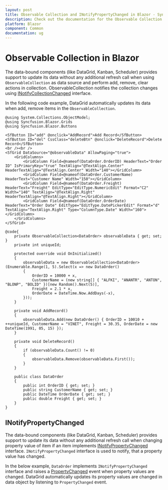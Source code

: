 ```yaml
---
layout: post
title: Observable Collection and INotifyPropertyChanged in Blazor - Syncfusion
description: Check out the documentation for the Observable Collection support in the Syncfusion Blazor Components.
platform: Blazor
component: Common
documentation: ug
---
```


# Observable Collection in Blazor

The data-bound components (like DataGrid, Kanban, Scheduler) provides support to update its data without any additional refresh call when using `ObservableCollection` as data source and perform add, remove, clear actions in collection. ObservableCollection notifies the collection changes using [INotifyCollectionChanged](https://docs.microsoft.com/en-us/dotnet/api/system.collections.specialized.inotifycollectionchanged) interface.  

In the following code example, DataGrid automatically updates its data when add, remove items in the `ObservableCollection`.

```cshtml
@using System.Collections.ObjectModel;
@using Syncfusion.Blazor.Grids
@using Syncfusion.Blazor.Buttons

<SfButton ID="add" @onclick="AddRecord">Add Record</SfButton>
<SfButton ID="del" CssClass="deleteBtn" @onclick="DeleteRecord">Delete Record</SfButton>
<br /><br />
<SfGrid DataSource="@observableData" AllowPaging="true">
    <GridColumns>
        <GridColumn Field=@nameof(DataOrder.OrderID) HeaderText="Order ID" IsPrimaryKey="true" TextAlign="@TextAlign.Center" HeaderTextAlign="@TextAlign.Center" Width="140"></GridColumn>
        <GridColumn Field=@nameof(DataOrder.CustomerName) HeaderText="Customer Name" Width="150"></GridColumn>
        <GridColumn Field=@nameof(DataOrder.Freight) HeaderText="Freight" EditType="EditType.NumericEdit" Format="C2" Width="140" TextAlign="@TextAlign.Right" HeaderTextAlign="@TextAlign.Right"></GridColumn>
        <GridColumn Field=@nameof(DataOrder.OrderDate) HeaderText="Order Date" EditType="EditType.DatePickerEdit" Format="d" TextAlign="TextAlign.Right" Type="ColumnType.Date" Width="160"></GridColumn>
    </GridColumns>
</SfGrid>

@code{
    private ObservableCollection<DataOrder> observableData { get; set; }
    private int uniqueId;

    protected override void OnInitialized()
    {
        observableData = new ObservableCollection<DataOrder>(Enumerable.Range(1, 5).Select(x => new DataOrder()
        {
            OrderID = 10000 + x,
            CustomerName = (new string[] { "ALFKI", "ANANTR", "ANTON", "BLONP", "BOLID" })[new Random().Next(5)],
            Freight = 2.1 * x,
            OrderDate = DateTime.Now.AddDays(-x),
        }));
    }

    private void AddRecord()
    {
        observableData.Add(new DataOrder() { OrderID = 10010 + ++uniqueId, CustomerName = "VINET", Freight = 30.35, OrderDate = new DateTime(1991, 05, 15) });
    }

    private void DeleteRecord()
    {
        if (observableData.Count() != 0)
        {
            observableData.Remove(observableData.First());
        }
    }

    public class DataOrder
    {
        public int OrderID { get; set; }
        public string CustomerName { get; set; }
        public DateTime OrderDate { get; set; }
        public double Freight { get; set; }
    }
}
```
## INotifyPropertyChanged
The data-bound components (like DataGrid, Kanban, Scheduler) provides support to update its data without any additional refresh call when changing property value of item if an item implements [INotifyPropertyChanged ](https://docs.microsoft.com/en-us/dotnet/api/system.componentmodel.inotifypropertychanged?view) interface. `INotifyPropertyChanged` interface is used to notify, that a property value has changed.

In the below example, `DataOrder` implements `INotifyPropertyChanged` interface and raises a [PropertyChanged](https://docs.microsoft.com/en-us/dotnet/api/system.componentmodel.inotifypropertychanged.propertychanged) event when property values are changed. DataGrid automatically updates its property values are changed in data object by listening to `PropertyChanged` event.


